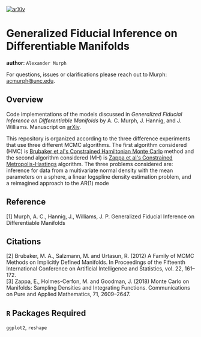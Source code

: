 [![arXiv](https://img.shields.io/badge/arXiv-2209.15473-GREEN.svg)](https://arxiv.org/abs/2209.15473)

Generalized Fiducial Inference on Differentiable Manifolds
========

**author**: `Alexander Murph`

For questions, issues or clarifications please reach out to Murph:
acmurph@unc.edu.

Overview
----

Code implementations of the models discussed in *Generalized Fiducial Inference on Differentiable Manifolds* by A. C. Murph, J. Hannig, and J. Williams.  Manuscript on [arXiv](https://arxiv.org/abs/2209.15473).

This repository is organized according to the three difference experiments that use three different MCMC algorithms.  The first algorithm considered (HMC) is [Brubaker et al's Constrained Hamiltonian Monte Carlo](http://www.cs.toronto.edu/~mbrubake/projects/cmcmc/) method and the second algorithm considered (MH) is [Zappa et al's Constrained Metropolis-Hastings](https://onlinelibrary.wiley.com/doi/abs/10.1002/cpa.21783) algorithm.  The three problems considered are: inference for data from a multivariate normal density with the mean parameters on a sphere, a linear logspline density estimation problem, and a reimagined approach to the AR(1) mode

Reference
----
<a id="1">[1]</a> 
Murph, A. C., Hannig, J., Williams, J. P.  Generalized Fiducial Inference on Differentiable Manifolds

Citations
----
<a id="1">[2]</a> 
Brubaker, M. A., Salzmann, M. and Urtasun, R. (2012) A Family of MCMC Methods on Implicitly Defined
Manifolds. In Proceedings of the Fifteenth International Conference on Artificial Intelligence and Statistics, vol. 22, 161–172. <br>
<a id="1">[3]</a> 
Zappa, E., Holmes-Cerfon, M. and Goodman, J. (2018) Monte Carlo on Manifolds: Sampling Densities and Integrating Functions. Communications on Pure and Applied Mathematics, 71, 2609–2647.


`R` Packages Required
----
`ggplot2`, `reshape`
